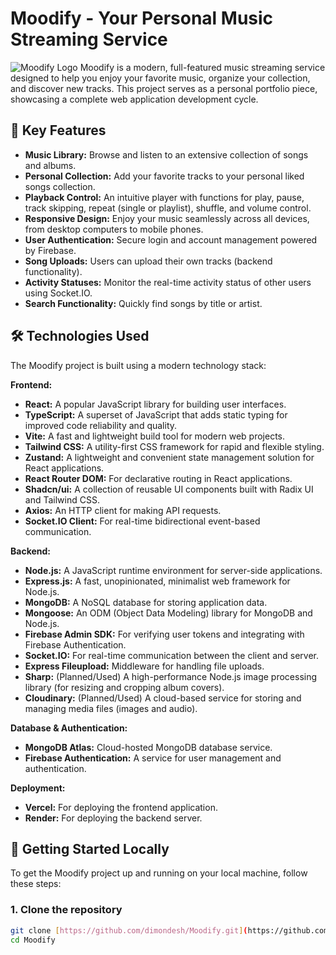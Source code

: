 # Moodify - Your Personal Music Streaming Service

![Moodify Logo](https://raw.githubusercontent.com/dimondesh/Moodify/main/public/Moodify.png) Moodify is a modern, full-featured music streaming service designed to help you enjoy your favorite music, organize your collection, and discover new tracks. This project serves as a personal portfolio piece, showcasing a complete web application development cycle.

## 🚀 Key Features

* **Music Library:** Browse and listen to an extensive collection of songs and albums.
* **Personal Collection:** Add your favorite tracks to your personal liked songs collection.
* **Playback Control:** An intuitive player with functions for play, pause, track skipping, repeat (single or playlist), shuffle, and volume control.
* **Responsive Design:** Enjoy your music seamlessly across all devices, from desktop computers to mobile phones.
* **User Authentication:** Secure login and account management powered by Firebase.
* **Song Uploads:** Users can upload their own tracks (backend functionality).
* **Activity Statuses:** Monitor the real-time activity status of other users using Socket.IO.
* **Search Functionality:** Quickly find songs by title or artist.

## 🛠️ Technologies Used

The Moodify project is built using a modern technology stack:

**Frontend:**
* **React:** A popular JavaScript library for building user interfaces.
* **TypeScript:** A superset of JavaScript that adds static typing for improved code reliability and quality.
* **Vite:** A fast and lightweight build tool for modern web projects.
* **Tailwind CSS:** A utility-first CSS framework for rapid and flexible styling.
* **Zustand:** A lightweight and convenient state management solution for React applications.
* **React Router DOM:** For declarative routing in React applications.
* **Shadcn/ui:** A collection of reusable UI components built with Radix UI and Tailwind CSS.
* **Axios:** An HTTP client for making API requests.
* **Socket.IO Client:** For real-time bidirectional event-based communication.

**Backend:**
* **Node.js:** A JavaScript runtime environment for server-side applications.
* **Express.js:** A fast, unopinionated, minimalist web framework for Node.js.
* **MongoDB:** A NoSQL database for storing application data.
* **Mongoose:** An ODM (Object Data Modeling) library for MongoDB and Node.js.
* **Firebase Admin SDK:** For verifying user tokens and integrating with Firebase Authentication.
* **Socket.IO:** For real-time communication between the client and server.
* **Express Fileupload:** Middleware for handling file uploads.
* **Sharp:** (Planned/Used) A high-performance Node.js image processing library (for resizing and cropping album covers).
* **Cloudinary:** (Planned/Used) A cloud-based service for storing and managing media files (images and audio).

**Database & Authentication:**
* **MongoDB Atlas:** Cloud-hosted MongoDB database service.
* **Firebase Authentication:** A service for user management and authentication.

**Deployment:**
* **Vercel:** For deploying the frontend application.
* **Render:** For deploying the backend server.

## 🚀 Getting Started Locally

To get the Moodify project up and running on your local machine, follow these steps:

### 1. Clone the repository

```bash
git clone [https://github.com/dimondesh/Moodify.git](https://github.com/dimondesh/Moodify.git)
cd Moodify
